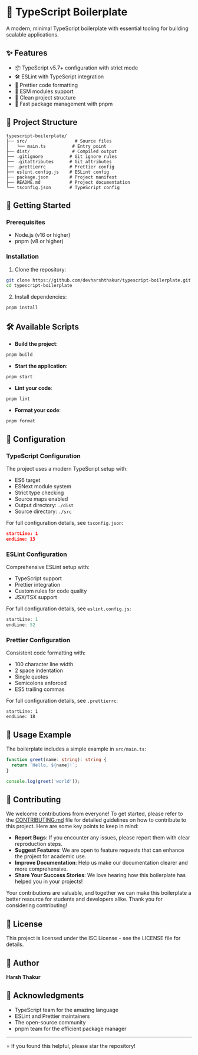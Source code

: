 # 🚀 TypeScript Boilerplate

A modern, minimal TypeScript boilerplate with essential tooling for building scalable applications.

## ✨ Features

- 📦 TypeScript v5.7+ configuration with strict mode
- 🛠 ESLint with TypeScript integration
- 💅 Prettier code formatting
- 📝 ESM modules support
- 🧹 Clean project structure
- 🔄 Fast package management with pnpm

## 📁 Project Structure

```plaintext
typescript-boilerplate/
├── src/                  # Source files
│   └── main.ts          # Entry point
├── dist/                # Compiled output
├── .gitignore          # Git ignore rules
├── .gitattributes      # Git attributes
├── .prettierrc         # Prettier config
├── eslint.config.js    # ESLint config
├── package.json        # Project manifest
├── README.md           # Project documentation
└── tsconfig.json       # TypeScript config
```

## 🚦 Getting Started

### Prerequisites

- Node.js (v16 or higher)
- pnpm (v8 or higher)

### Installation

1. Clone the repository:
```bash
git clone https://github.com/devharshthakur/typescript-boilerplate.git
cd typescript-boilerplate
```

2. Install dependencies:
```bash
pnpm install
```

## 🛠 Available Scripts

- **Build the project**:
```bash
pnpm build
```

- **Start the application**:
```bash
pnpm start
```

- **Lint your code**:
```bash
pnpm lint
```

- **Format your code**:
```bash
pnpm format
```

## 🔧 Configuration

### TypeScript Configuration
The project uses a modern TypeScript setup with:
- ES6 target
- ESNext module system
- Strict type checking
- Source maps enabled
- Output directory: `./dist`
- Source directory: `./src`

For full configuration details, see `tsconfig.json`:
```json:tsconfig.json
startLine: 1
endLine: 13
```

### ESLint Configuration
Comprehensive ESLint setup with:
- TypeScript support
- Prettier integration
- Custom rules for code quality
- JSX/TSX support

For full configuration details, see `eslint.config.js`:
```javascript:eslint.config.js
startLine: 1
endLine: 52
```

### Prettier Configuration
Consistent code formatting with:
- 100 character line width
- 2 space indentation
- Single quotes
- Semicolons enforced
- ES5 trailing commas

For full configuration details, see `.prettierrc`:
```json:.prettierrc
startLine: 1
endLine: 18
```

## 📝 Usage Example

The boilerplate includes a simple example in `src/main.ts`:

```typescript
function greet(name: string): string {
  return `Hello, ${name}!`;
}

console.log(greet('world'));
```

## 🤝 Contributing

We welcome contributions from everyone! To get started, please refer to the [CONTRIBUTING.md](CONTRIBUTING.md) file for detailed guidelines on how to contribute to this project. Here are some key points to keep in mind:

- **Report Bugs**: If you encounter any issues, please report them with clear reproduction steps.
- **Suggest Features**: We are open to feature requests that can enhance the project for academic use.
- **Improve Documentation**: Help us make our documentation clearer and more comprehensive.
- **Share Your Success Stories**: We love hearing how this boilerplate has helped you in your projects!

Your contributions are valuable, and together we can make this boilerplate a better resource for students and developers alike. Thank you for considering contributing!


## 📄 License

This project is licensed under the ISC License - see the LICENSE file for details.

## 👤 Author

**Harsh Thakur** 

## 🌟 Acknowledgments

- TypeScript team for the amazing language
- ESLint and Prettier maintainers
- The open-source community
- pnpm team for the efficient package manager

---

⭐️ If you found this helpful, please star the repository!
